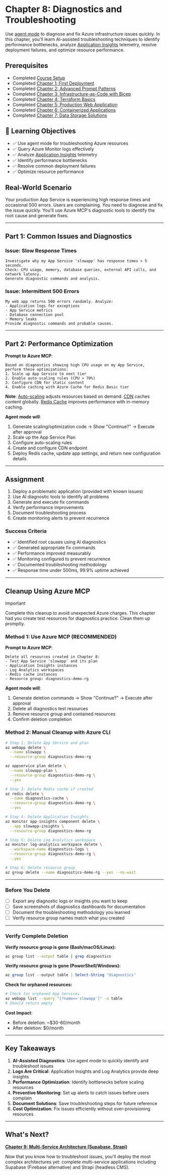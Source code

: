 # Chapter 8: Diagnostics and Troubleshooting

Use [agent mode](../GLOSSARY.md#agent-mode) to diagnose and fix Azure infrastructure issues quickly. In this chapter, you'll learn AI-assisted troubleshooting techniques to identify performance bottlenecks, analyze [Application Insights](../GLOSSARY.md#application-insights) telemetry, resolve deployment failures, and optimize resource performance.

## Prerequisites

- Completed [Course Setup](../00-course-setup/README.md)
- Completed [Chapter 1: First Deployment](../01-first-deployment/README.md)
- Completed [Chapter 2: Advanced Prompt Patterns](../02-cli-mastery/README.md)
- Completed [Chapter 3: Infrastructure-as-Code with Bicep](../03-bicep-templates/README.md)
- Completed [Chapter 4: Terraform Basics](../04-terraform-basics/README.md)
- Completed [Chapter 5: Production Web Application](../05-simple-web-app/README.md)
- Completed [Chapter 6: Containerized Applications](../06-containerized-apps/README.md)
- Completed [Chapter 7: Data Storage Solutions](../07-data-storage/README.md)

## 🎯 Learning Objectives

- ✅ Use agent mode for troubleshooting Azure resources
- ✅ Query Azure Monitor logs effectively
- ✅ Analyze [Application Insights](../GLOSSARY.md#application-insights) telemetry
- ✅ Identify performance bottlenecks
- ✅ Resolve common deployment failures
- ✅ Optimize resource performance

## Real-World Scenario

Your production App Service is experiencing high response times and occasional 500 errors. Users are complaining. You need to diagnose and fix the issue quickly. You'll use Azure MCP's diagnostic tools to identify the root cause and generate fixes.

---

## Part 1: Common Issues and Diagnostics

### Issue: Slow Response Times

```
Investigate why my App Service 'slowapp' has response times > 5 seconds.
Check: CPU usage, memory, database queries, external API calls, and network latency.
Generate diagnostic commands and analysis.
```

### Issue: Intermittent 500 Errors

```
My web app returns 500 errors randomly. Analyze:
- Application logs for exceptions
- App Service metrics
- Database connection pool
- Memory leaks
Provide diagnostic commands and probable causes.
```

---

## Part 2: Performance Optimization

**Prompt to Azure MCP**:
```
Based on diagnostics showing high CPU usage on my App Service,
perform these optimizations:
1. Scale up App Service to next tier
2. Enable auto-scaling rules (CPU > 70%)
3. Configure CDN for static content
4. Enable caching with Azure Cache for Redis Basic tier
```

**Note**: [Auto-scaling](../GLOSSARY.md#auto-scaling) adjusts resources based on demand. [CDN](../GLOSSARY.md#cdn-content-delivery-network) caches content globally. [Redis Cache](../GLOSSARY.md#redis-cache) improves performance with in-memory caching.

**Agent mode will**:
1. Generate scaling/optimization code → Show "Continue?" → Execute after approval
2. Scale up the App Service Plan
3. Configure auto-scaling rules
4. Create and configure CDN endpoint
5. Deploy Redis cache, update app settings, and return new configuration details

---

## Assignment

1. Deploy a problematic application (provided with known issues)
2. Use AI diagnostic tools to identify all problems
3. Generate and execute fix commands
4. Verify performance improvements
5. Document troubleshooting process
6. Create monitoring alerts to prevent recurrence

### Success Criteria

- ✅ Identified root causes using AI diagnostics
- ✅ Generated appropriate fix commands
- ✅ Performance improved measurably
- ✅ Monitoring configured to prevent recurrence
- ✅ Documented troubleshooting methodology
- ✅ Response time under 500ms, 99.9% uptime achieved

---

## Cleanup Using Azure MCP

> [!IMPORTANT]
> Complete this cleanup to avoid unexpected Azure charges. This chapter had you create test resources for diagnostics practice. Clean them up promptly.

### Method 1: Use Azure MCP (RECOMMENDED)

**Prompt to Azure MCP**:
```
Delete all resources created in Chapter 8:
- Test App Service 'slowapp' and its plan
- Application Insights instances
- Log Analytics workspaces
- Redis cache instances
- Resource group: diagnostics-demo-rg
```

**Agent mode will**:
1. Generate deletion commands → Show "Continue?" → Execute after approval
2. Delete all diagnostics test resources
3. Remove resource group and contained resources
4. Confirm deletion completion

### Method 2: Manual Cleanup with Azure CLI

```bash
# Step 1: Delete App Service and plan
az webapp delete \
  --name slowapp \
  --resource-group diagnostics-demo-rg

az appservice plan delete \
  --name slowapp-plan \
  --resource-group diagnostics-demo-rg \
  --yes

# Step 3: Delete Redis cache if created
az redis delete \
  --name diagnostics-cache \
  --resource-group diagnostics-demo-rg \
  --yes

# Step 4: Delete Application Insights
az monitor app-insights component delete \
  --app slowapp-insights \
  --resource-group diagnostics-demo-rg

# Step 5: Delete Log Analytics workspace
az monitor log-analytics workspace delete \
  --workspace-name diagnostics-logs \
  --resource-group diagnostics-demo-rg \
  --yes

# Step 6: Delete resource group
az group delete --name diagnostics-demo-rg --yes --no-wait
```

---

### Before You Delete

- [ ] Export any diagnostic logs or insights you want to keep
- [ ] Save screenshots of diagnostics dashboards for documentation
- [ ] Document the troubleshooting methodology you learned
- [ ] Verify resource group names match what you created

---

### Verify Complete Deletion

**Verify resource group is gone (Bash/macOS/Linux):**
```bash
az group list --output table | grep diagnostics
```

**Verify resource group is gone (PowerShell/Windows):**
```powershell
az group list --output table | Select-String "diagnostics"
```

**Check for orphaned resources:**
```bash
# Check for orphaned App Services
az webapp list --query "[?name=='slowapp']" -o table
# Should return empty
```

**Cost Impact**:
- Before deletion: ~$30-60/month
- After deletion: $0/month

---

## Key Takeaways

1. **AI-Assisted Diagnostics**: Use agent mode to quickly identify and troubleshoot issues
2. **Logs Are Critical**: Application Insights and Log Analytics provide deep insights
3. **Performance Optimization**: Identify bottlenecks before scaling resources
4. **Preventive Monitoring**: Set up alerts to catch issues before users complain
5. **Document Solutions**: Save troubleshooting steps for future reference
6. **Cost Optimization**: Fix issues efficiently without over-provisioning resources

---

## What's Next?

**[Chapter 9: Multi-Service Architecture (Supabase, Strapi)](../09-multi-service-architecture/README.md)**

Now that you know how to troubleshoot issues, you'll deploy the most complex architectures yet: complete multi-service applications including Supabase (Firebase alternative) and Strapi (headless CMS).
